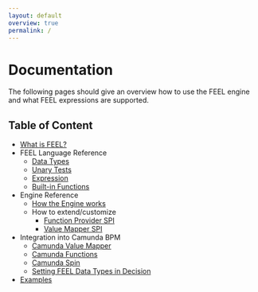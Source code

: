 ```yaml
---
layout: default
overview: true
permalink: /
---
```


# Documentation

The following pages should give an overview how to use the FEEL engine and what FEEL expressions are supported.

## Table of Content

* [What is FEEL?](what-is-feel)
* FEEL Language Reference
  * [Data Types](feel-data-types)
  * [Unary Tests](feel-unary-tests)
  * [Expression](feel-expression)
  * [Built-in Functions](feel-built-in-functions)
* Engine Reference
  * [How the Engine works](how-the-engine-works)
  * How to extend/customize
    * [Function Provider SPI](function-provider-spi)
    * [Value Mapper SPI](value-mapper-spi)
* Integration into Camunda BPM
  * [Camunda Value Mapper](camunda-value-mapper)
  * [Camunda Functions](camunda-functions)
  * [Camunda Spin](camunda-spin)
  * [Setting FEEL Data Types in Decision](camunda-setting-data-types-in-decision)
* [Examples](examples)
